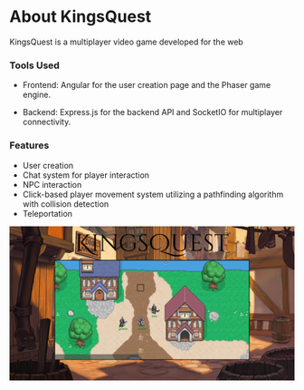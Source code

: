 # About KingsQuest

KingsQuest is a multiplayer video game developed for the web

### Tools Used

- Frontend: Angular for the user creation page and the Phaser game engine.

- Backend: Express.js for the backend API and SocketIO for multiplayer connectivity.

### Features

- User creation
- Chat system for player interaction
- NPC interaction
- Click-based player movement system utilizing a pathfinding algorithm with collision detection
- Teleportation

![Screenshot](kingsquest.jpg)
